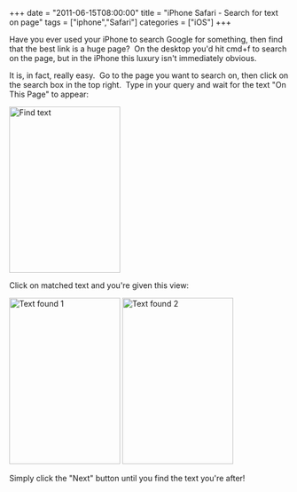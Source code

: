 +++
date = "2011-06-15T08:00:00"
title = "iPhone Safari - Search for text on page"
tags = ["iphone","Safari"]
categories = ["iOS"]
+++

Have you ever used your iPhone to search Google for something, then find that the best link is a huge page?  On the desktop you'd hit cmd+f to search on the page, but in the iPhone this luxury isn't immediately obvious. 
 
 
 
It is, in fact, really easy.  Go to the page you want to search on, then click on the search box in the top right.  Type in your query and wait for the text "On This Page" to appear: 
 
[<img src="/wp-content/uploads/2011/05/photo-1-200x300.png" width="200" height="300" class="aligncenter size-medium wp-image-1207" title="Find text" />][1] 
 
Click on matched text and you're given this view: 
 
[<img src="/wp-content/uploads/2011/05/photo-2-200x300.png" width="200" height="300" title="Text found 1" />][2] [<img src="http://hashbang0.com/wp-content/uploads/2011/05/photo-3-200x300.png" width="200" height="300" title="Text found 2" />][3] 
 
Simply click the "Next" button until you find the text you're after!

  [1]: /wp-content/uploads/2011/05/photo-1.png
  [2]: /wp-content/uploads/2011/05/photo-2.png
  [3]: /wp-content/uploads/2011/05/photo-3.png
